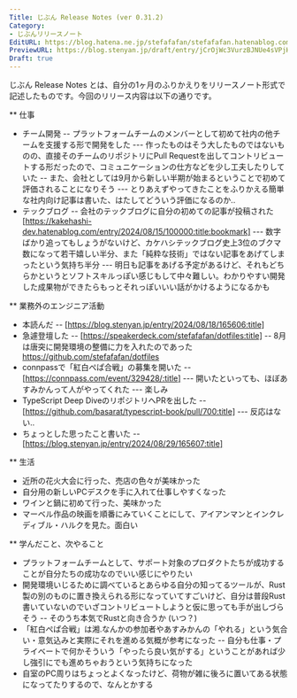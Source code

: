 ```yaml
---
Title: じぶん Release Notes (ver 0.31.2)
Category:
- じぶんリリースノート
EditURL: https://blog.hatena.ne.jp/stefafafan/stefafafan.hatenablog.com/atom/entry/6802340630903609828
PreviewURL: https://blog.stenyan.jp/draft/entry/jCrOjWc3VurzBJNUe4sVPjHJ1zc
Draft: true
---
```


じぶん Release Notes とは、自分の1ヶ月のふりかえりをリリースノート形式で記述したものです。今回のリリース内容は以下の通りです。

** 仕事
- チーム開発
-- プラットフォームチームのメンバーとして初めて社内の他チームを支援する形で開発をした
--- 作ったものはそう大したものではないものの、直接そのチームのリポジトリにPull Requestを出してコントリビュートする形だったので、コミュニケーションの仕方などを少し工夫したりしていた
-- また、会社としては9月から新しい半期が始まるということで初めて評価されることになりそう
--- とりあえずやってきたことをふりかえる簡単な社内向け記事は書いた、はたしてどういう評価になるのか..
- テックブログ
-- 会社のテックブログに自分の初めての記事が投稿された [https://kakehashi-dev.hatenablog.com/entry/2024/08/15/100000:title:bookmark]
--- 数字ばかり追ってもしょうがないけど、カケハシテックブログ史上3位のブクマ数になって若干嬉しい半分、また「純粋な技術」ではない記事をあげてしまったという気持ち半分
--- 明日も記事をあげる予定があるけど、それもどちらかというとソフトスキルっぽい感じもして中々難しい。わかりやすい開発した成果物ができたらもっとそれっぽいいい話がかけるようになるかも

** 業務外のエンジニア活動
- 本読んだ
-- [https://blog.stenyan.jp/entry/2024/08/18/165606:title]
- 急遽登壇した
-- [https://speakerdeck.com/stefafafan/dotfiles:title]
-- 8月は唐突に開発環境の整備に力を入れたのであった https://github.com/stefafafan/dotfiles
- connpassで「紅白ぺぱ合戦」の募集を開いた
-- [https://connpass.com/event/329428/:title]
--- 開いたといっても、ほぼあすみかんって人がやってくれた
--- 楽しみ
- TypeScript Deep DiveのリポジトリへPRを出した
-- [https://github.com/basarat/typescript-book/pull/700:title]
--- 反応はない..
- ちょっとした思ったこと書いた
-- [https://blog.stenyan.jp/entry/2024/08/29/165607:title]

** 生活
- 近所の花火大会に行った、売店の色々が美味かった
- 自分用の新しいPCデスクを手に入れて仕事しやすくなった
- ワインと鍋に初めて行った、美味かった
- マーベル作品の映画を順番にみていくことにして、アイアンマンとインクレディブル・ハルクを見た。面白い

** 学んだこと、次やること
- プラットフォームチームとして、サポート対象のプロダクトたちが成功することが自分たちの成功なのでいい感じにやりたい
- 開発環境いじるために調べているとあらゆる自分の知ってるツールが、Rust製の別のものに置き換えられる形になっていてすごいけど、自分は普段Rust書いていないのでいざコントリビュートしようと仮に思っても手が出しづらそう
-- そのうち本気でRustと向き合うか (いつ？)
- 「紅白ぺぱ合戦」は湘.なんかの参加者やあすみかんの「やれる」という気合い・意気込みと実際にそれを進める気概が参考になった
-- 自分も仕事・プライベートで何かそういう「やったら良い気がする」ということがあれば少し強引にでも進めちゃおうという気持ちになった
- 自室のPC周りはちょっとよくなったけど、荷物が雑に後ろに置いてある状態になってたりするので、なんとかする

